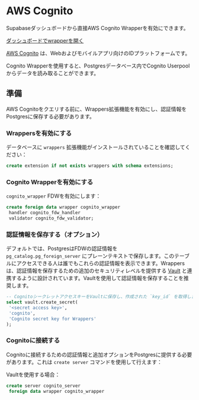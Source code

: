# AWS Cognito

Supabaseダッシュボードから直接AWS Cognito Wrapperを有効にできます。

[ダッシュボードでwrapperを開く](https://supabase.com/dashboard/project/_/integrations/cognito_wrapper/overview)

[AWS Cognito](https://docs.aws.amazon.com/cognito/latest/developerguide/what-is-amazon-cognito.html) は、Webおよびモバイルアプリ向けのIDプラットフォームです。

Cognito Wrapperを使用すると、Postgresデータベース内でCognito Userpoolからデータを読み取ることができます。

## 準備

AWS Cognitoをクエリする前に、Wrappers拡張機能を有効にし、認証情報をPostgresに保存する必要があります。

### Wrappersを有効にする

データベースに `wrappers` 拡張機能がインストールされていることを確認してください：

```sql
create extension if not exists wrappers with schema extensions;
```

### Cognito Wrapperを有効にする

`cognito_wrapper` FDWを有効にします：

```sql
create foreign data wrapper cognito_wrapper
 handler cognito_fdw_handler
 validator cognito_fdw_validator;
```

### 認証情報を保存する（オプション）

デフォルトでは、PostgresはFDWの認証情報を `pg_catalog.pg_foreign_server` にプレーンテキストで保存します。このテーブルにアクセスできる人は誰でもこれらの認証情報を表示できます。Wrappersは、認証情報を保存するための追加のセキュリティレベルを提供する [Vault](https://supabase.com/docs/guides/database/vault) と連携するように設計されています。Vaultを使用して認証情報を保存することを推奨します。

```sql
-- CognitoシークレットアクセスキーをVaultに保存し、作成された `key_id` を取得します
select vault.create_secret(
 '<secret access key>',
 'cognito',
 'Cognito secret key for Wrappers'
);
```

### Cognitoに接続する

Cognitoに接続するための認証情報と追加オプションをPostgresに提供する必要があります。これは `create server` コマンドを使用して行えます：

Vaultを使用する場合：
```sql
create server cognito_server
 foreign data wrapper cognito_wrapper
```
